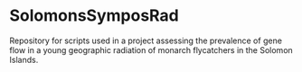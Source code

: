 # SolomonsSymposRad
Repository for scripts used in a project assessing the prevalence of gene flow in a young geographic radiation of monarch flycatchers in the Solomon Islands.
